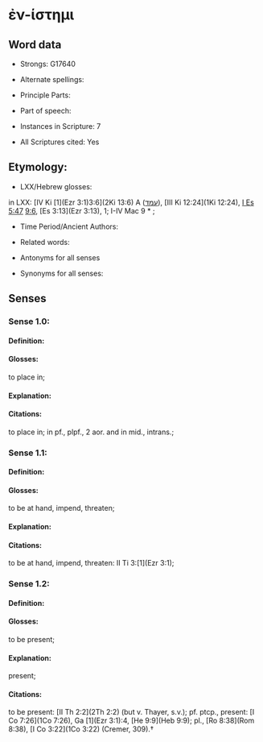 # ἐν-ίστημι 

<!-- Status: S2=NeedsEdits -->
<!-- Lexica used for edits:   -->

## Word data

* Strongs: G17640

* Alternate spellings:



* Principle Parts: 


* Part of speech: 


* Instances in Scripture: 7

* All Scriptures cited: Yes

## Etymology: 


* LXX/Hebrew glosses: 

in LXX: [IV Ki [1](Ezr 3:1)3:6](2Ki 13:6) A ([עמד](//en-uhl/H5979)), [III Ki 12:24](1Ki 12:24), [I Es 5:47](1Esd.5.47) [9:6](1Esd.9.6), [Es 3:13](Ezr 3:13), 1; I-IV Mac 9 * ;

* Time Period/Ancient Authors: 


* Related words: 

* Antonyms for all senses

* Synonyms for all senses: 


## Senses 


### Sense  1.0: 

#### Definition: 

#### Glosses: 

to place in; 

#### Explanation: 


#### Citations: 

to place in; in pf., plpf., 2 aor. and in mid., intrans.; 

### Sense  1.1: 

#### Definition: 

#### Glosses: 

to be at hand, impend, threaten; 

#### Explanation: 


#### Citations: 

to be at hand, impend, threaten: II Ti 3:[1](Ezr 3:1); 

### Sense  1.2: 

#### Definition: 

#### Glosses: 

to be present; 

#### Explanation: 

present; 

#### Citations: 

to be present: [II Th 2:2](2Th 2:2) (but v. Thayer, s.v.); pf. ptcp., present: [I Co 7:26](1Co 7:26), Ga [1](Ezr 3:1):4, [He 9:9](Heb 9:9); pl., [Ro 8:38](Rom 8:38), [I Co 3:22](1Co 3:22) (Cremer, 309).†
